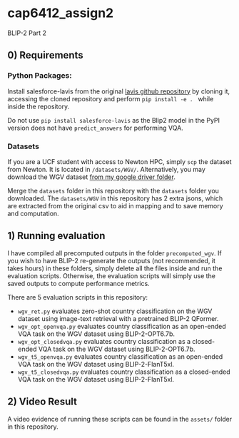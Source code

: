 # cap6412_assign2
BLIP-2 Part 2

## 0) Requirements

### Python Packages:

Install salesforce-lavis from the original [lavis github repository](https://github.com/salesforce/LAVIS) by cloning it, accessing the cloned repository and perform `pip install -e . ` while inside the repository.

Do not use `pip install salesforce-lavis` as the Blip2 model in the PyPI version does not have `predict_answers` for performing VQA.

### Datasets
If you are a UCF student with access to Newton HPC, simply `scp` the dataset from  Newton. It is located in `/datasets/WGV/`. Alternatively, you may download the WGV dataset [from my google driver folder](https://drive.google.com/file/d/1mkef70zCDNvsSjpukLDb5Ojp3PfrJvoB/view?usp=sharing).

Merge the `datasets` folder in this repository with the `datasets` folder you downloaded. The `datasets/WGV` in this repository has 2 extra jsons, which are extracted from the original csv to aid in mapping and to save memory and computation.

## 1) Running evaluation
I have compiled all precomputed outputs in the folder `precomputed_wgv`. If you wish to have BLIP-2 re-generate the outputs (not recommended, it takes hours) in these folders, simply delete all the files inside and run the evaluation scripts. Otherwise, the evaluation scripts will simply use the saved outputs to compute performance metrics.

There are 5 evaluation scripts in this repository:

- `wgv_ret.py` evaluates zero-shot country classification on the WGV dataset using image-text retrieval with a pretrained BLIP-2 QFormer.
- `wgv_opt_openvqa.py` evaluates country classification as an open-ended VQA task on the WGV dataset using BLIP-2-OPT6.7b.
- `wgv_opt_closedvqa.py` evaluates country classification as a closed-ended VQA task on the WGV dataset using BLIP-2-OPT6.7b.
- `wgv_t5_openvqa.py` evaluates country classification as an open-ended VQA task on the WGV dataset using BLIP-2-FlanT5xl.
- `wgv_t5_closedvqa.py` evaluates country classification as a closed-ended VQA task on the WGV dataset using BLIP-2-FlanT5xl.

## 2) Video Result
A video evidence of running these scripts can be found in the `assets/` folder in this repository.
